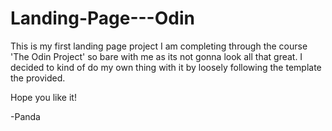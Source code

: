 # Landing-Page---Odin

This is my first landing page project I am completing through the course 'The Odin Project' so bare with me as its not gonna look all that great. I decided to kind of do my own thing with it by loosely following the template the provided. 

Hope you like it!

-Panda
